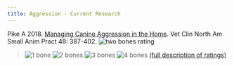 ```yaml
---
title: Aggression - Current Research
---
```

Pike A 2018.  [Managing Canine Aggression in the Home](https://www.ncbi.nlm.nih.gov/pubmed/29429601).  Vet Clin North Am Small Anim Pract 48: 387-402.   ![two bones
rating](/img/2-bones.gif)

>
>
> ![1 bone](/img/1-bone.gif)
> ![2 bones](/img/2-bones.gif)
> ![3 bones](/img/3-bones.gif)
> ![4 bones](/img/4-bones.gif)
> [(full description of ratings)](/diseases/ratings-what-do-they-mean)
